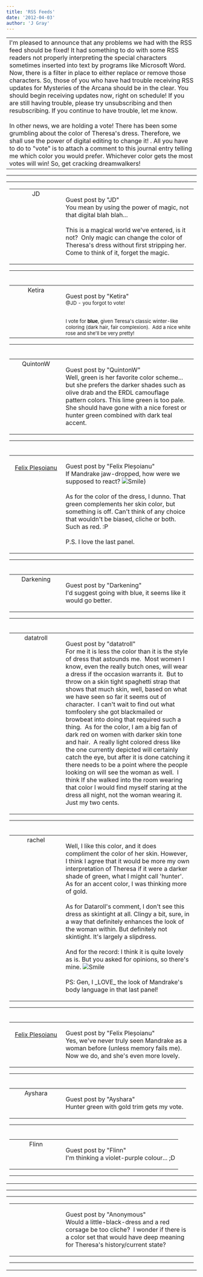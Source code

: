 ```yaml
---
title: 'RSS Feeds'
date: '2012-04-03'
author: 'J Gray'
---
```


<div>
<!-- Main content here -->
<table border="0" class="post"><tbody><tr><td>
   
   <div class="post_body">
       I'm pleased to announce that any problems we had with the RSS feed should be fixed! It had something to do with some RSS readers not properly interpreting the special characters sometimes inserted into text by programs like Microsoft Word. Now, there is a filter in place to either replace or remove those characters. So, those of you who have had trouble receiving RSS updates for Mysteries of the Arcana should be in the clear. You should begin receiving updates now, right on schedule! If you are still having trouble, please try unsubscribing and then resubscribing. If you continue to have trouble, let me know.<br><br>In other news, we are holding a vote! There has been some grumbling about the color of Theresa's dress. Therefore, we shall use the power of digital editing to change it! . All you have to do to "vote" is to attach a comment to this journal entry telling me which color you would prefer. Whichever color gets the most votes will win! So, get cracking dreamwalkers!<br>
   </div>
   </td></tr>
   </tbody></table><hr><table style="width:100%; border:0;" class="comment_table"><tbody><tr><td width="100%"><a name=""> </a><div style="width:100%;" class="comment"><table border="0" width="100%"><tbody><tr><td align="center" valign="top" width="125">
<span class="comment_title"><center>JD<br></center><a name="972">&nbsp;</a></span><br>
<center><img src="https://www.gravatar.com/avatar.php?gravatar_id=ca086ab32c3326c1cca9697fd6eb1aec&amp;default=http%3A%2F%2Fmysteriesofthearcana.com%2Ftemplates%2Fmain%2Fimages%2Favatar.gif&amp;size=80&amp;rating=g" border="0" alt=""></center>
</td>
<td valign="top">


<p class="comment_text"> </p><p class="comment_text"><span class="forum_info">Guest post by "JD"</span><br> You mean by using the power of magic, not that digital blah blah...<br><br>This is a magical world we've entered, is it not?&nbsp; Only magic can change the color of Theresa's dress without first stripping her.&nbsp; Come to think of it, forget the magic.<br></p>
 

</td></tr></tbody></table>
<hr></div></td></tr><tr><td width="100%"><a name=""> </a><div style="width:100%;" class="comment"><table border="0" width="100%"><tbody><tr><td align="center" valign="top" width="125">
<span class="comment_title"><center>Ketira<br></center><a name="973">&nbsp;</a></span><br>
<center><img src="https://www.gravatar.com/avatar.php?gravatar_id=9cd07edfe0782d9dd7da5aadaca6da01&amp;default=http%3A%2F%2Fmysteriesofthearcana.com%2Ftemplates%2Fmain%2Fimages%2Favatar.gif&amp;size=80&amp;rating=g" border="0" alt=""></center>
</td>
<td valign="top">


<p class="comment_text"> </p><p class="comment_text"><span class="forum_info">Guest post by "Ketira"</span><br> <font size="2">@JD - you forgot to vote!</font></p><div><font size="2"><br></font></div><div><font size="2">I vote for <b>blue</b>, given Teresa's classic winter-like coloring (dark hair, fair complexion). &nbsp;Add a nice white rose and she'll be very pretty!</font></div>
 

</td></tr></tbody></table>
<hr></div></td></tr><tr><td width="100%"><a name=""> </a><div style="width:100%;" class="comment"><table border="0" width="100%"><tbody><tr><td align="center" valign="top" width="125">
<span class="comment_title"><center>QuintonW<br></center><a name="974">&nbsp;</a></span><br>
<center><img src="https://www.gravatar.com/avatar.php?gravatar_id=78df3ab366e63bf359b1e4c5e728a339&amp;default=http%3A%2F%2Fmysteriesofthearcana.com%2Ftemplates%2Fmain%2Fimages%2Favatar.gif&amp;size=80&amp;rating=g" border="0" alt=""></center>
</td>
<td valign="top">


<p class="comment_text"> </p><p class="comment_text"><span class="forum_info">Guest post by "QuintonW"</span><br> Well, green is her favorite color scheme... but she prefers the darker shades such as olive drab and the ERDL camouflage pattern colors. This lime green is too pale. She should have gone with a nice forest or hunter green combined with dark teal accent.</p>
 

</td></tr></tbody></table>
<hr></div></td></tr><tr><td width="100%"><a name=""> </a><div style="width:100%;" class="comment"><table border="0" width="100%"><tbody><tr><td align="center" valign="top" width="125">
<span class="comment_title"><center><br><a href="http://felix.plesoianu.ro/" target="_blank">Felix Pleșoianu</a><br></center><a name="975">&nbsp;</a></span><br>
<center><img src="https://www.gravatar.com/avatar.php?gravatar_id=e0ad94a966cfab0b02d938e4bf9cd1c1&amp;default=http%3A%2F%2Fmysteriesofthearcana.com%2Ftemplates%2Fmain%2Fimages%2Favatar.gif&amp;size=80&amp;rating=g" border="0" alt=""></center>
</td>
<td valign="top">


<p class="comment_text"> </p><p class="comment_text"><span class="forum_info">Guest post by "Felix Pleșoianu"</span><br> If Mandrake jaw-dropped, how were we supposed to react? <img src="/smilies/smile.gif" alt="Smile" border="0">)
<br>
<br>As for the color of the dress, I dunno. That green complements her skin color, but something is off. Can't think of any choice that wouldn't be biased, cliche or both. Such as red. :P
<br>
<br>P.S. I love the last panel.</p>
 

</td></tr></tbody></table>
<hr></div></td></tr><tr><td width="100%"><a name=""> </a><div style="width:100%;" class="comment"><table border="0" width="100%"><tbody><tr><td align="center" valign="top" width="125">
<span class="comment_title"><center>Darkening<br></center><a name="976">&nbsp;</a></span><br>
<center><img src="https://www.gravatar.com/avatar.php?gravatar_id=ae800fbe310145f8f7d1c849adc38ac2&amp;default=http%3A%2F%2Fmysteriesofthearcana.com%2Ftemplates%2Fmain%2Fimages%2Favatar.gif&amp;size=80&amp;rating=g" border="0" alt=""></center>
</td>
<td valign="top">


<p class="comment_text"> </p><p class="comment_text"><span class="forum_info">Guest post by "Darkening"</span><br> I'd suggest going with blue, it seems like it would go better.<br></p>
 

</td></tr></tbody></table>
<hr></div></td></tr><tr><td width="100%"><a name=""> </a><div style="width:100%;" class="comment"><table border="0" width="100%"><tbody><tr><td align="center" valign="top" width="125">
<span class="comment_title"><center>datatroll<br></center><a name="977">&nbsp;</a></span><br>
<center><img src="https://www.gravatar.com/avatar.php?gravatar_id=98ad8978fc813a598340761bba90d46e&amp;default=http%3A%2F%2Fmysteriesofthearcana.com%2Ftemplates%2Fmain%2Fimages%2Favatar.gif&amp;size=80&amp;rating=g" border="0" alt=""></center>
</td>
<td valign="top">


<p class="comment_text"> </p><p class="comment_text"><span class="forum_info">Guest post by "datatroll"</span><br> For me it is less the color than it is the style of dress that astounds me.&nbsp; Most women I know, even the really butch ones, will wear a dress if the occasion warrants it.&nbsp; But to throw on a skin tight spaghetti strap that shows that much skin, well, based on what we have seen so far it seems out of character.&nbsp; I can't wait to find out what tomfoolery she got blackmailed or browbeat into doing that required such a thing.&nbsp; As for the color, I am a big fan of dark red on women with darker skin tone and hair.&nbsp; A really light colored dress like the one currently depicted will certainly catch the eye, but after it is done catching it there needs to be a point where the people looking on will see the woman as well.&nbsp; I think If she walked into the room wearing that color I would find myself staring at the dress all night, not the woman wearing it.&nbsp; Just my two cents.</p>
 

</td></tr></tbody></table>
<hr></div></td></tr><tr><td width="100%"><a name=""> </a><div style="width:100%;" class="comment"><table border="0" width="100%"><tbody><tr><td align="center" valign="top" width="125">
<span class="comment_title"><center>rachel</center><a name="978">&nbsp;</a></span><br>
<center><img src="/image.php?type=ava&amp;i=spacer.gif" border="0" alt=""></center>
</td>
<td valign="top">


<p class="comment_text"> </p><p class="comment_text">Well, I like this color, and it does compliment the color of her skin. However, I think I agree that it would be more my own interpretation of Theresa if it were a darker shade of green, what I might call 'hunter'. As for an accent color, I was thinking more of gold.
<br>
<br>As for Dataroll's comment, I don't see this dress as skintight at all. Clingy a bit, sure, in a way that definitely enhances the look of the woman within. But definitely not skintight. It's largely a slipdress.
<br>
<br>And for the record: I think it is quite lovely as is. But you asked for opinions, so there's mine. <img src="/smilies/smile.gif" alt="Smile" border="0">
<br>
<br>PS: Gen, I _LOVE_ the look of Mandrake's body language in that last panel!</p>
 

</td></tr></tbody></table>
<hr></div></td></tr><tr><td width="100%"><a name=""> </a><div style="width:100%;" class="comment"><table border="0" width="100%"><tbody><tr><td align="center" valign="top" width="125">
<span class="comment_title"><center><br><a href="http://felix.plesoianu.ro/" target="_blank">Felix Pleșoianu</a><br></center><a name="979">&nbsp;</a></span><br>
<center><img src="https://www.gravatar.com/avatar.php?gravatar_id=e0ad94a966cfab0b02d938e4bf9cd1c1&amp;default=http%3A%2F%2Fmysteriesofthearcana.com%2Ftemplates%2Fmain%2Fimages%2Favatar.gif&amp;size=80&amp;rating=g" border="0" alt=""></center>
</td>
<td valign="top">


<p class="comment_text"> </p><p class="comment_text"><span class="forum_info">Guest post by "Felix Pleșoianu"</span><br> Yes, we've never truly seen Mandrake as a woman before (unless memory fails me). Now we do, and she's even more lovely.</p>
 

</td></tr></tbody></table>
<hr></div></td></tr><tr><td width="100%"><a name=""> </a><div style="width:100%;" class="comment"><table border="0" width="100%"><tbody><tr><td align="center" valign="top" width="125">
<span class="comment_title"><center>Ayshara<br></center><a name="980">&nbsp;</a></span><br>
<center><img src="https://www.gravatar.com/avatar.php?gravatar_id=6f86cb0ffa70485e791906edfc2d1247&amp;default=http%3A%2F%2Fmysteriesofthearcana.com%2Ftemplates%2Fmain%2Fimages%2Favatar.gif&amp;size=80&amp;rating=g" border="0" alt=""></center>
</td>
<td valign="top">


<p class="comment_text"> </p><p class="comment_text"><span class="forum_info">Guest post by "Ayshara"</span><br> Hunter green with gold trim gets my vote.<br></p>
 

</td></tr></tbody></table>
<hr></div></td></tr><tr><td width="100%"><a name=""> </a><div style="width:100%;" class="comment"><table border="0" width="100%"><tbody><tr><td align="center" valign="top" width="125">
<span class="comment_title"><center>Flinn<br></center><a name="981">&nbsp;</a></span><br>
<center><img src="https://www.gravatar.com/avatar.php?gravatar_id=f76be360c2c08250558d59b628e27082&amp;default=http%3A%2F%2Fmysteriesofthearcana.com%2Ftemplates%2Fmain%2Fimages%2Favatar.gif&amp;size=80&amp;rating=g" border="0" alt=""></center>
</td>
<td valign="top">


<p class="comment_text"> </p><p class="comment_text"><span class="forum_info">Guest post by "Flinn"</span><br> I'm thinking a violet-purple colour... ;D<br></p>
 

</td></tr></tbody></table>
<hr></div></td></tr><tr></tr></tbody></table>
<!-- End main content -->
              </div>

<!-- Page 2 Comments -->

<div>
<!-- Main content here -->
<hr><table style="width:100%; border:0;" class="comment_table"><tbody><tr><td width="100%"><a name=""> </a><div style="width:100%;" class="comment"><table border="0" width="100%"><tbody><tr><td align="center" valign="top" width="125">
<span class="comment_title"><center><br></center><a name="982">&nbsp;</a></span><br>
<center><img src="/image.php?type=ava&amp;i=spacer.gif" border="0" alt=""></center>
</td>
<td valign="top">


<p class="comment_text"> </p><p class="comment_text"><span class="forum_info">Guest post by "Anonymous"</span><br> Would a little-black-dress and a red corsage be too cliche?&nbsp; I wonder if there is a color set that would have deep meaning for Theresa's history/current state?</p>
 

</td></tr></tbody></table>
<hr></div></td></tr><tr></tr></tbody></table>
<!-- End main content -->
              </div>
